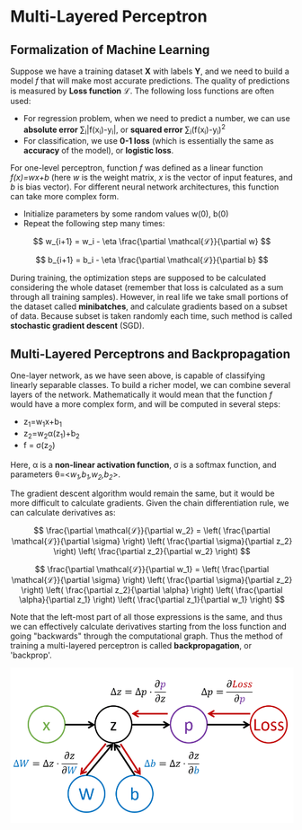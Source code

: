 # Multi-Layered Perceptron

## Formalization of Machine Learning

Suppose we have a training dataset **X** with labels **Y**, and we need to build a model *f* that will make most accurate predictions. The quality of predictions is measured by **Loss function** ℒ. The following loss functions are often used:

- For regression problem, when we need to predict a number, we can use **absolute error** ∑<sub>i</sub>|f(x<sub>i</sub>)-y<sub>i</sub>|, or **squared error** ∑<sub>i</sub>(f(x<sub>i</sub>)-y<sub>i</sub>)<sup>2</sup>
- For classification, we use **0-1 loss** (which is essentially the same as **accuracy** of the model), or **logistic loss**.

For one-level perceptron, function *f* was defined as a linear function *f(x)=wx+b* (here *w* is the weight matrix, *x* is the vector of input features, and *b* is bias vector). For different neural network architectures, this function can take more complex form.

- Initialize parameters by some random values w(0), b(0)
- Repeat the following step many times:

$$
w_{i+1} = w_i - \eta \frac{\partial \mathcal{ℒ}}{\partial w}
$$

$$
b_{i+1} = b_i - \eta \frac{\partial \mathcal{ℒ}}{\partial b}
$$

During training, the optimization steps are supposed to be calculated considering the whole dataset (remember that loss is calculated as a sum through all training samples). However, in real life we take small portions of the dataset called **minibatches**, and calculate gradients based on a subset of data. Because subset is taken randomly each time, such method is called **stochastic gradient descent** (SGD).

## Multi-Layered Perceptrons and Backpropagation

One-layer network, as we have seen above, is capable of classifying linearly separable classes. To build a richer model, we can combine several layers of the network. Mathematically it would mean that the function *f* would have a more complex form, and will be computed in several steps:

- z<sub>1</sub>=w<sub>1</sub>x+b<sub>1</sub>
- z<sub>2</sub>=w<sub>2</sub>α(z<sub>1</sub>)+b<sub>2</sub>
- f = σ(z<sub>2</sub>)

Here, α is a **non-linear activation function**, σ is a softmax function, and parameters θ=<*w<sub>1</sub>,b<sub>1</sub>,w<sub>2</sub>,b<sub>2</sub>*>.

The gradient descent algorithm would remain the same, but it would be more difficult to calculate gradients. Given the chain differentiation rule, we can calculate derivatives as:

$$
\frac{\partial \mathcal{ℒ}}{\partial w_2} = 
\left( \frac{\partial \mathcal{ℒ}}{\partial \sigma} \right)
\left( \frac{\partial \sigma}{\partial z_2} \right)
\left( \frac{\partial z_2}{\partial w_2} \right)
$$

$$
\frac{\partial \mathcal{ℒ}}{\partial w_1} = 
\left( \frac{\partial \mathcal{ℒ}}{\partial \sigma} \right)
\left( \frac{\partial \sigma}{\partial z_2} \right)
\left( \frac{\partial z_2}{\partial \alpha} \right)
\left( \frac{\partial \alpha}{\partial z_1} \right)
\left( \frac{\partial z_1}{\partial w_1} \right)
$$

Note that the left-most part of all those expressions is the same, and thus we can effectively calculate derivatives starting from the loss function and going "backwards" through the computational graph. Thus the method of training a multi-layered perceptron is called **backpropagation**, or 'backprop'.

![compute graph](./ComputeGraphGrad.png)
